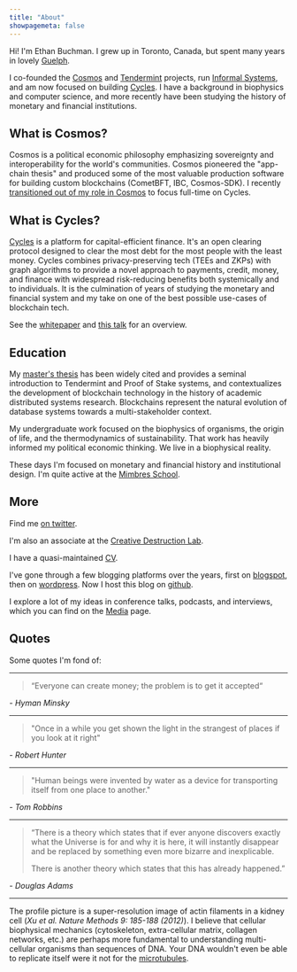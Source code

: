 ```yaml
---
title: "About"
showpagemeta: false
---
```


Hi! I'm Ethan Buchman. I grew up in Toronto, Canada,
but spent many years in lovely [Guelph]. 

I co-founded the [Cosmos] and [Tendermint] projects, run [Informal Systems], 
and am now focused on building [Cycles]. 
I have a background in biophysics and computer science, and
more recently have been studying the history of monetary and financial
institutions. 


## What is Cosmos?

Cosmos is a political economic philosophy emphasizing sovereignty and
interoperability for the world's communities. Cosmos pioneered the "app-chain
thesis" and produced some of the most valuable production software for building
custom blockchains (CometBFT, IBC, Cosmos-SDK). I recently [transitioned out of
my role in Cosmos][cosmos-transition] to focus full-time on Cycles. 

## What is Cycles?

[Cycles] is a platform for capital-efficient finance. It's an open clearing protocol 
designed to clear the most debt for the most people with the least money. 
Cycles combines privacy-preserving tech (TEEs and ZKPs) with graph algorithms to provide a novel approach to payments, credit, money, and finance
with widespread risk-reducing benefits both systemically and to individuals. It is the culmination of
years of studying the monetary and financial system and my take on one of the
best possible use-cases of blockchain tech. 

See the [whitepaper] and [this talk] for an overview.

## Education

My [master's thesis] has been widely cited and provides a seminal introduction to 
Tendermint and Proof of Stake systems, and contextualizes the development of blockchain technology
in the history of academic distributed systems research. Blockchains represent
the natural evolution of database systems towards a multi-stakeholder context.

My undergraduate work focused on the biophysics of organisms, the origin of
life, and the thermodynamics of sustainability. That work has heavily informed
my political economic thinking. We live in a biophysical reality.

These days I'm focused on monetary and financial history and institutional
design. I'm quite active at the [Mimbres School].

## More

Find me [on twitter]. 

I'm also an associate at the [Creative Destruction
Lab](https://www.creativedestructionlab.com/people/ethan-buchman/).

I have a quasi-maintained [CV](https://github.com/ebuchman/resume/blob/master/resume.pdf).

I've gone through a few blogging platforms over the years, 
first on [blogspot](http://easythereentropy.blogspot.com/),
then on [wordpress](https://easythereentropy.wordpress.com/). Now I host this
blog on [github](https://ebuchman.github.io/posts/).

I explore a lot of my ideas in conference talks, podcasts, and interviews,
which you can find on the [Media] page. 


## Quotes 

Some quotes I'm fond of:

---

> “Everyone can create money; the problem is to get it accepted“

*- Hyman Minsky*

---

> "Once in a while you get shown the light in the strangest of places if you look at it right"

*- Robert Hunter*

---

> "Human beings were invented by water as a device for transporting itself from
one place to another."

*- Tom Robbins*

---

> “There is a theory which states that if ever anyone discovers exactly what the
Universe is for and why it is here, it will instantly disappear and be
replaced by something even more bizarre and inexplicable. 
>
> There is another theory which states that this has already happened.”

*- Douglas Adams*

---


The profile picture is a super-resolution image of actin filaments in a kidney
cell (*Xu et al. Nature Methods 9: 185-188 (2012)*). I believe that 
cellular biophysical mechanics (cytoskeleton, extra-cellular matrix, collagen networks,
etc.) are perhaps more fundamental to understanding multi-cellular organisms than sequences of DNA.
Your DNA wouldn't even be able to replicate itself were it not for the
[microtubules].

[Informal Systems]: https://informal.systems/
[Cosmos]: https://cosmos.network
[Tendermint]: https://github.com/cometbft/cometbft
[Informal Systems]: https://informal.systems/
[Cycles]: https://cycles.money
[on twitter]: https://twitter.com/buchmanster
[Guelph]: https://en.wikipedia.org/wiki/Guelph
[microtubules]: https://en.wikipedia.org/wiki/Microtubule
[Media]:/media
[master's thesis]: https://atrium.lib.uoguelph.ca/xmlui/handle/10214/9769
[Mimbres School]: https://mimbres.org/
[cosmos-transition]: https://medium.com/the-interchain-foundation/to-the-cosmos-ecosystem-from-ethan-buchman-a8d7abc29099
[whitepaper]: https://cycles.money/whitepaper.pdf
[this talk]: https://www.youtube.com/watch?v=IXG9tbsRPlQ
